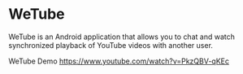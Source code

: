 # WeTube

WeTube is an Android application that allows you to chat and watch synchronized playback of YouTube videos with another user.

WeTube Demo
https://www.youtube.com/watch?v=PkzQBV-qKEc
